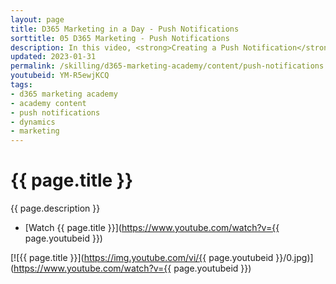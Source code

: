 ```yaml
---
layout: page
title: D365 Marketing in a Day - Push Notifications
sorttitle: 05 D365 Marketing - Push Notifications
description: In this video, <strong>Creating a Push Notification</strong>, you will learn how to quickly create a push notification to leverage as part of a Customer journey.
updated: 2023-01-31
permalink: /skilling/d365-marketing-academy/content/push-notifications
youtubeid: YM-R5ewjKCQ
tags: 
- d365 marketing academy
- academy content
- push notifications
- dynamics
- marketing
---
```


# {{ page.title }}

{{ page.description }}

* [Watch {{ page.title }}](https://www.youtube.com/watch?v={{ page.youtubeid }})

[![{{ page.title }}](https://img.youtube.com/vi/{{ page.youtubeid }}/0.jpg)](https://www.youtube.com/watch?v={{ page.youtubeid }})
